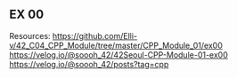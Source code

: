 ## EX 00
Resources:
https://github.com/Elli-v/42_C04_CPP_Module/tree/master/CPP_Module_01/ex00
https://velog.io/@soooh_42/42Seoul-CPP-Module-01-ex00
https://velog.io/@soooh_42/posts?tag=cpp
